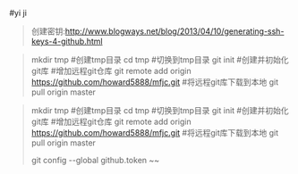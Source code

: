 #yi ji
>创建密钥:http://www.blogways.net/blog/2013/04/10/generating-ssh-keys-4-github.html




>mkdir tmp #创建tmp目录
>cd tmp #切换到tmp目录
>git init #创建并初始化git库
#增加远程git仓库
>git remote add origin https://github.com/howard5888/mfjc.git
#将远程git库下载到本地
>git pull origin master




>mkdir tmp #创建tmp目录
>cd tmp #切换到tmp目录
>git init #创建并初始化git库
#增加远程git仓库
>git remote add origin https://github.com/howard5888/mfjc.git
#将远程git库下载到本地
>git pull origin master
>
>git config --global github.token 
~~
